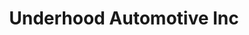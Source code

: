 ---
title: "Underhood Automotive Inc"
url: /redding/underhood-automotive-inc/
shop: Autowerkstatt
---